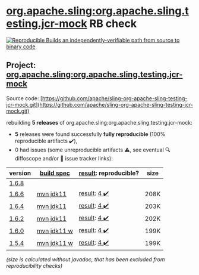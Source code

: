 [org.apache.sling:org.apache.sling.testing.jcr-mock](https://central.sonatype.com/artifact/org.apache.sling/org.apache.sling.testing.jcr-mock/1.6.6/versions) RB check
=======

[![Reproducible Builds](https://reproducible-builds.org/images/logos/rb.svg) an independently-verifiable path from source to binary code](https://reproducible-builds.org/)

## Project: [org.apache.sling:org.apache.sling.testing.jcr-mock](https://central.sonatype.com/artifact/org.apache.sling/org.apache.sling.testing.jcr-mock/1.6.6/versions)

Source code: [https://github.com/apache/sling-org-apache-sling-testing-jcr-mock.git](https://github.com/apache/sling-org-apache-sling-testing-jcr-mock.git)

rebuilding **5 releases** of org.apache.sling:org.apache.sling.testing.jcr-mock:
- **5** releases were found successfully **fully reproducible** (100% reproducible artifacts :heavy_check_mark:),
- 0 had issues (some unreproducible artifacts :warning:, see eventual :mag: diffoscope and/or :memo: issue tracker links):

| version | [build spec](/BUILDSPEC.md) | [result](https://reproducible-builds.org/docs/jvm/): reproducible? | size |
| -- | --------- | ------ | -- |
| [1.6.8](https://central.sonatype.com/artifact/org.apache.sling/org.apache.sling.testing.jcr-mock/1.6.8/pom) | | | |
| [1.6.6](https://central.sonatype.com/artifact/org.apache.sling/org.apache.sling.testing.jcr-mock/1.6.6/pom) | [mvn jdk11](org.apache.sling.testing.jcr-mock-1.6.6.buildspec) | [result](org.apache.sling.testing.jcr-mock-1.6.6.buildinfo): [4 :heavy_check_mark: ](org.apache.sling.testing.jcr-mock-1.6.6.buildcompare) | 208K |
| [1.6.4](https://central.sonatype.com/artifact/org.apache.sling/org.apache.sling.testing.jcr-mock/1.6.4/pom) | [mvn jdk11](org.apache.sling.testing.jcr-mock-1.6.4.buildspec) | [result](org.apache.sling.testing.jcr-mock-1.6.4.buildinfo): [4 :heavy_check_mark: ](org.apache.sling.testing.jcr-mock-1.6.4.buildcompare) | 203K |
| [1.6.2](https://central.sonatype.com/artifact/org.apache.sling/org.apache.sling.testing.jcr-mock/1.6.2/pom) | [mvn jdk11](org.apache.sling.testing.jcr-mock-1.6.2.buildspec) | [result](org.apache.sling.testing.jcr-mock-1.6.2.buildinfo): [4 :heavy_check_mark: ](org.apache.sling.testing.jcr-mock-1.6.2.buildcompare) | 202K |
| [1.6.0](https://central.sonatype.com/artifact/org.apache.sling/org.apache.sling.testing.jcr-mock/1.6.0/pom) | [mvn jdk11 w](org.apache.sling.testing.jcr-mock-1.6.0.buildspec) | [result](org.apache.sling.testing.jcr-mock-1.6.0.buildinfo): [4 :heavy_check_mark: ](org.apache.sling.testing.jcr-mock-1.6.0.buildcompare) | 199K |
| [1.5.4](https://central.sonatype.com/artifact/org.apache.sling/org.apache.sling.testing.jcr-mock/1.5.4/pom) | [mvn jdk11 w](org.apache.sling.testing.jcr-mock-1.5.4.buildspec) | [result](org.apache.sling.testing.jcr-mock-1.5.4.buildinfo): [4 :heavy_check_mark: ](org.apache.sling.testing.jcr-mock-1.5.4.buildcompare) | 199K |

<i>(size is calculated without javadoc, that has been excluded from reproducibility checks)</i>

